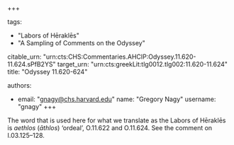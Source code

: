 +++

tags:
- "Labors of Hēraklēs"
- "A Sampling of Comments on the Odyssey"

citable_urn: "urn:cts:CHS:Commentaries.AHCIP:Odyssey.11.620-11.624.sPfB2YS"
target_urn: "urn:cts:greekLit:tlg0012.tlg002:11.620-11.624"
title: "Odyssey 11.620-624"

authors:
- email: "gnagy@chs.harvard.edu"
  name: "Gregory Nagy"
  username: "gnagy"
+++

<p>The word that is used here for what we translate as the Labors of Hēraklēs is <em>aethlos</em> (<em>āthlos</em>) ‘ordeal’, O.11.622 and O.11.624. See the comment on I.03.125–128. </p>